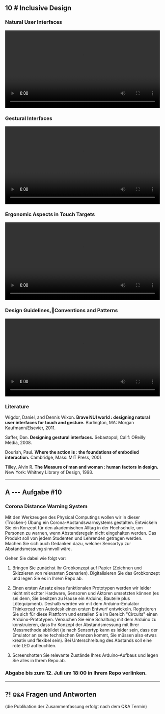 ## **10 _#_** Inclusive Design

### Natural User Interfaces
<video controls width="100%"> 
    <source src="https://lehre.gabriel-rausch.de/HFU/IFD_SoSe20/L10/L10_01_Natural_User_Interfaces.mp4" type="video/mp4"> 
    <a href="https://lehre.gabriel-rausch.de/HFU/IFD_SoSe20/L10/L10_01_Natural_User_Interfaces.mp4">Zum Video</a>
</video>

### Gestural Interfaces
<video controls width="100%"> 
    <source src="https://lehre.gabriel-rausch.de/HFU/IFD_SoSe20/L10/L10_02_Gestural_Interfaces.mp4" type="video/mp4"> 
    <a href="https://lehre.gabriel-rausch.de/HFU/IFD_SoSe20/L10/L10_02_Gestural_Interfaces.mp4">Zum Video</a>
</video>

### Ergonomic Aspects in Touch Targets
<video controls width="100%"> 
    <source src="https://lehre.gabriel-rausch.de/HFU/IFD_SoSe20/L10/L10_03_Ergonomic_Aspects_in_Touch_Targets.mp4" type="video/mp4"> 
    <a href="https://lehre.gabriel-rausch.de/HFU/IFD_SoSe20/L10/L10_03_Ergonomic_Aspects_in_Touch_Targets.mp4">Zum Video</a>
</video>

### Design Guidelines,Conventions and Patterns
<video controls width="100%"> 
    <source src="https://lehre.gabriel-rausch.de/HFU/IFD_SoSe20/L10/L10_04_Design_Guidelines.mp4" type="video/mp4"> 
    <a href="https://lehre.gabriel-rausch.de/HFU/IFD_SoSe20/L10/L10_04_Design_Guidelines.mp4">Zum Video</a>
</video>



### Literature

Wigdor, Daniel, and Dennis Wixon. **Brave NUI world : designing natural user interfaces for touch and gesture.** Burlington, MA: Morgan Kaufmann/Elsevier, 2011.

Saffer, Dan. **Designing gestural interfaces.** Sebastopol, Calif: OReilly Media, 2008.

Dourish, Paul. **Where the action is : the foundations of embodied interaction.** Cambridge, Mass: MIT Press, 2001.

Tilley, Alvin R. **The Measure of man and woman : human factors in design.** New York: Whitney Library of Design, 1993.

---


## **A _---_** Aufgabe #10
### Corona Distance Warning System

Mit den Werkzeugen des Physical Computings wollen wir in dieser (Trocken-) Übung ein Corona-Abstandswarnsystems gestalten. Entwickeln Sie ein Konzept für den akademischen Alltag in der Hochschule, um Personen zu warnen, wenn Abstandsregeln nicht eingehalten werden. Das Produkt soll von jedem Studenten und Lehrenden getragen werden. Machen Sie sich auch Gedanken dazu, welcher Sensortyp zur Abstandsmessung sinnvoll wäre.

Gehen Sie dabei wie folgt vor:

1. Bringen Sie zunächst Ihr Grobkonzept auf Papier (Zeichnen und Skizzieren von relevanten Szenarien). Digitalisieren Sie das Grobkonzept und legen Sie es in Ihrem Repo ab.

2. Einen ersten Ansatz eines funktionalen Prototypen werden wir leider nicht mit echter Hardware, Sensoren und Aktoren umsetzten können (es sei denn, Sie besitzen zu Hause ein Arduino, Bauteile plus Lötequipment). Deshalb werden wir mit dem Arduino-Emulator [Thinkercad](https://www.tinkercad.com/dashboard) von Autodesk einen ersten Entwurf entwickeln. Registieren Sie sich für diese Plattform und erstellen Sie im Bereich "Circuits" einen Arduino-Prototypen. Versuchen Sie eine Schaltung mit dem Arduino zu konstruieren, dass Ihr Konzept der Abstandsmessung mit Ihrer Messmethode abbildet (je nach Sensortyp kann es leider sein, dass der Emulator an seine technischen Grenzen kommt, Sie müssen also etwas kreativ und flexibel sein). Bei Unterschreitung des Abstands soll eine rote LED aufleuchten.

3. Screenshotten Sie relevante Zustände Ihres Arduino-Aufbaus und legen Sie alles in Ihrem Repo ab.


### Abgabe bis zum 12. Juli um 18:00 in Ihrem Repo verlinken.


---


## **?! _<small>Q&A</small>_** Fragen und Antworten
(die Publikation der Zusammenfassung erfolgt nach dem Q&A Termin)